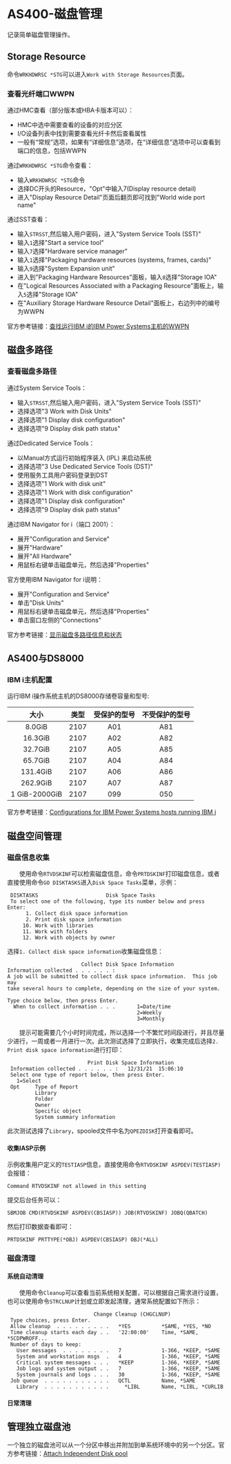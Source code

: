 # AS400-磁盘管理
记录简单磁盘管理操作。
## Storage Resource
命令`WRKHDWRSC *STG`可以进入`Work with Storage Resources`页面。
### 查看光纤端口WWPN
通过HMC查看（部分版本或HBA卡版本可以）：
- HMC中选中需要查看的设备的对应分区
- I/O设备列表中找到需要查看光纤卡然后查看属性
- 一般有“常规”选项，如果有“详细信息”选项，在“详细信息”选项中可以查看到端口的信息，包括WWPN

通过`WRKHDWRSC *STG`命令查看：
- 输入`WRKHDWRSC *STG`命令
- 选择DC开头的Resource，"Opt"中输入7(Display resource detail)
- 进入"Display Resource Detail"页面后翻页即可找到"World wide port name"

通过SST查看：
- 输入`STRSST`,然后输入用户密码，进入"System Service Tools (SST)"
- 输入`1`选择"Start a service tool"
- 输入`7`选择"Hardware service manager"
- 输入`1`选择"Packaging hardware resources (systems, frames, cards)"
- 输入`9`选择"System Expansion unit"
- 进入到"Packaging Hardware Resources"面板，输入`8`选择"Storage IOA"
- 在"Logical Resources Associated with a Packaging Resource"面板上，输入`5`选择"Storage IOA"
- 在"Auxiliary Storage Hardware Resource Detail"面板上，右边列中的编号为WWPN

官方参考链接：[查找运行IBM i的IBM Power Systems主机的WWPN](https://www.ibm.com/docs/zh/ds8900/9.0.2?topic=i-locating-wwpn-power-systems-hosts-running)
## 磁盘多路径
### 查看磁盘多路径
通过System Service Tools：
- 输入`STRSST`,然后输入用户密码，进入"System Service Tools (SST)"
- 选择选项"3 Work with Disk Units"
- 选择选项"1 Display disk configuration"
- 选择选项"9 Display disk path status"

通过Dedicated Service Tools：
- 以Manual方式运行初始程序装入 (IPL) 来启动系统
- 选择选项"3 Use Dedicated Service Tools (DST)"
- 使用服务工具用户密码登录到DST
- 选择选项"1 Work with disk unit"
- 选择选项"1 Work with disk configuration"
- 选择选项"1 Display disk configuration"
- 选择选项"9 Display disk path status"

通过IBM Navigator for i（端口 2001）：
- 展开"Configuration and Service"
- 展开"Hardware"
- 展开"All Hardware"
- 用鼠标右键单击磁盘单元，然后选择"Properties"

官方使用IBM Navigator for i说明：
- 展开"Configuration and Service"
- 单击"Disk Units"
- 用鼠标右键单击磁盘单元，然后选择"Properties"
- 单击窗口左侧的"Connections"

官方参考链接：[显示磁盘多路径信息和状态](https://www.ibm.com/docs/zh/ds8900/9.0.2?topic=i-displaying-disk-multipath-information-status)

## AS400与DS8000
### IBM i主机配置
运行IBM i操作系统主机的DS8000存储卷容量和型号:

大小|类型|受保护的型号|不受保护的型号
:---:|:---:|:---:|:---:
8.0GiB|2107|A01|A81
16.3GiB|2107|A02|A82
32.7GiB|2107|A05|A85
65.7GiB|2107|A04|A84
131.4GiB|2107|A06|A86
262.9GiB|2107|A07|A87
1 GiB-2000GiB|2107|099|050

官方参考链接：[Configurations for IBM Power Systems hosts running IBM i](https://www.ibm.com/docs/zh/ds8900/9.0.2?topic=i-configurations-power-systems-hosts-running)

## 磁盘空间管理
### 磁盘信息收集
&#8195;&#8195;使用命令`RTVDSKINF`可以检索磁盘信息，命令`PRTDSKINF`打印磁盘信息，或者直接使用命令`GO DISKTASKS`进入`Disk Space Tasks`菜单，示例：
```
 DISKTASKS                      Disk Space Tasks                              
 To select one of the following, type its number below and press Enter:       
      1. Collect disk space information                                       
      2. Print disk space information                                                    
     10. Work with libraries                                                  
     11. Work with folders                                                    
     12. Work with objects by owner     
```
选择`1. Collect disk space information`收集磁盘信息：
```
                        Collect Disk Space Information         
Information collected . . . . . . :                                            
A job will be submitted to collect disk space information.  This job may       
take several hours to complete, depending on the size of your system.          

Type choice below, then press Enter.                                           
  When to collect information . . .       1=Date/time                          
                                          2=Weekly                             
                                          3=Monthly     
```
&#8195;&#8195;提示可能需要几个小时时间完成，所以选择一个不繁忙时间段进行，并且尽量少进行，一周或者一月进行一次。此次测试选择了立即执行，收集完成后选择`2. Print disk space information`进行打印：
```
                          Print Disk Space Information              
 Information collected . . . . . . :   12/31/21  15:06:10                          
 Select one type of report below, then press Enter.                             
   1=Select                                                                     
 Opt     Type of Report                                                         
         Library                                                                
         Folder                                                                 
         Owner                                                                  
         Specific object                                                        
         System summary information                                             
```
此次测试选择了`Library`，spooled文件中名为`QPEZDISK`打开查看即可。
#### 收集IASP示例
示例收集用户定义的`TESTIASP`信息，直接使用命令`RTVDSKINF ASPDEV(TESTIASP)`会报错：
```
Command RTVDSKINF not allowed in this setting
```
提交后台任务可以：
```
SBMJOB CMD(RTVDSKINF ASPDEV(CBSIASP)) JOB(RTVDSKINF) JOBQ(QBATCH)
```
然后打印数据查看即可：
```
PRTDSKINF PRTTYPE(*OBJ) ASPDEV(CBSIASP) OBJ(*ALL)
```
### 磁盘清理
#### 系统自动清理
&#8195;&#8195;使用命令`Cleanup`可以查看当前系统相关配置，可以根据自己需求进行设置，也可以使用命令`STRCLNUP`计划或立即发起清理，通常系统配置如下所示：
```
                            Change Cleanup (CHGCLNUP)                         
 Type choices, press Enter.                                                   
 Allow cleanup  . . . . . . . . .   *YES          *SAME, *YES, *NO            
 Time cleanup starts each day . .   '22:00:00'    Time, *SAME, *SCDPWROFF...  
 Number of days to keep:                                                      
   User messages  . . . . . . . .   7             1-366, *KEEP, *SAME         
   System and workstation msgs  .   4             1-366, *KEEP, *SAME         
   Critical system messages . . .   *KEEP         1-366, *KEEP, *SAME         
   Job logs and system output . .   7             1-366, *KEEP, *SAME         
   System journals and logs . . .   30            1-366, *KEEP, *SAME         
 Job queue  . . . . . . . . . . .   QCTL          Name, *SAME                 
   Library  . . . . . . . . . . .     *LIBL       Name, *LIBL, *CURLIB  
```
#### 日常清理

## 管理独立磁盘池
一个独立的磁盘池可以从一个分区中移出并附加到单系统环境中的另一个分区。官方参考链接：[Attach Independent Disk pool](https://www.ibm.com/docs/en/i/7.2?topic=pools-attach-independent-disk-pool)